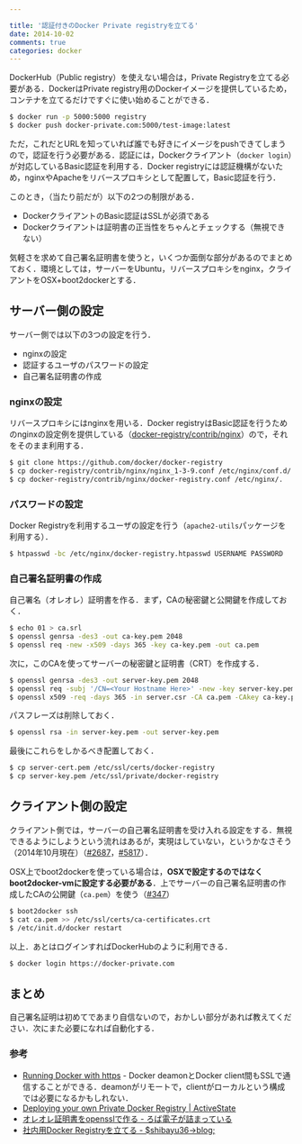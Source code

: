 ```yaml
---

title: '認証付きのDocker Private registryを立てる'
date: 2014-10-02
comments: true
categories: docker
---
```


DockerHub（Public registry）を使えない場合は，Private Registryを立てる必要がある．DockerはPrivate registry用のDockerイメージを提供しているため，コンテナを立てるだけですぐに使い始めることができる．

```bash
$ docker run -p 5000:5000 registry
$ docker push docker-private.com:5000/test-image:latest
```

ただ，これだとURLを知っていれば誰でも好きにイメージをpushできてしまうので，認証を行う必要がある．認証には，Dockerクライアント（`docker login`）が対応しているBasic認証を利用する．Docker registryには認証機構がないため，nginxやApacheをリバースプロキシとして配置して，Basic認証を行う．

このとき，（当たり前だが）以下の2つの制限がある．

- DockerクライアントのBasic認証はSSLが必須である
- Dockerクライアントは証明書の正当性をちゃんとチェックする（無視できない）

気軽さを求めて自己署名証明書を使うと，いくつか面倒な部分があるのでまとめておく．環境としては，サーバーをUbuntu，リバースプロキシをnginx，クライアントをOSX+boot2dockerとする．

## サーバー側の設定

サーバー側では以下の3つの設定を行う．

- nginxの設定
- 認証するユーザのパスワードの設定
- 自己署名証明書の作成

### nginxの設定

リバースプロキシにはnginxを用いる．Docker registryはBasic認証を行うためのnginxの設定例を提供している（[docker-registry/contrib/nginx](https://github.com/docker/docker-registry/tree/master/contrib/nginx)）ので，それをそのまま利用する．

```bash
$ git clone https://github.com/docker/docker-registry
$ cp docker-registry/contrib/nginx/nginx_1-3-9.conf /etc/nginx/conf.d/.
$ cp docker-registry/contrib/nginx/docker-registry.conf /etc/nginx/.
```

### パスワードの設定

Docker Registryを利用するユーザの設定を行う（`apache2-utils`パッケージを利用する）．

```bash
$ htpasswd -bc /etc/nginx/docker-registry.htpasswd USERNAME PASSWORD
```

### 自己署名証明書の作成

自己署名（オレオレ）証明書を作る．まず，CAの秘密鍵と公開鍵を作成しておく．

```bash
$ echo 01 > ca.srl
$ openssl genrsa -des3 -out ca-key.pem 2048
$ openssl req -new -x509 -days 365 -key ca-key.pem -out ca.pem
```

次に，このCAを使ってサーバーの秘密鍵と証明書（CRT）を作成する．

```bash
$ openssl genrsa -des3 -out server-key.pem 2048
$ openssl req -subj '/CN=<Your Hostname Here>' -new -key server-key.pem -out server.csr
$ openssl x509 -req -days 365 -in server.csr -CA ca.pem -CAkey ca-key.pem -out server-cert.pem
```

パスフレーズは削除しておく．

```bash
$ openssl rsa -in server-key.pem -out server-key.pem
```

最後にこれらをしかるべき配置しておく．

```bash
$ cp server-cert.pem /etc/ssl/certs/docker-registry
$ cp server-key.pem /etc/ssl/private/docker-registry
```

## クライアント側の設定

クライアント側では，サーバーの自己署名証明書を受け入れる設定をする．無視できるようにしようという流れはあるが，実現はしていない，というかなさそう（2014年10月現在）（[#2687](https://github.com/docker/docker/pull/2687)，[#5817](https://github.com/docker/docker/pull/5817)）．

OSX上でboot2dockerを使っている場合は，**OSXで設定するのではなくboot2docker-vmに設定する必要がある**．上でサーバーの自己署名証明書の作成したCAの公開鍵（`ca.pem`）を使う（[#347](https://github.com/boot2docker/boot2docker/issues/347)）

```bash
$ boot2docker ssh
$ cat ca.pem >> /etc/ssl/certs/ca-certificates.crt
$ /etc/init.d/docker restart
```

以上．あとはログインすればDockerHubのように利用できる．

```bash
$ docker login https://docker-private.com
```

## まとめ

自己署名証明は初めてであまり自信ないので，おかしい部分があれば教えてください．次にまた必要になれば自動化する．

### 参考

- [Running Docker with https](http://docs.docker.com/articles/https/) - Docker deamonとDocker client間もSSLで通信することができる．deamonがリモートで，clientがローカルという構成では必要になるかもしれない．
- [Deploying your own Private Docker Registry | ActiveState](http://www.activestate.com/blog/2014/01/deploying-your-own-private-docker-registry)
- [オレオレ証明書をopensslで作る - ろば電子が詰まっている](http://d.hatena.ne.jp/ozuma/20130511/1368284304)
- [社内用Docker Registryを立てる - $shibayu36->blog;](http://shibayu36.hatenablog.com/entry/2013/12/24/194134)
